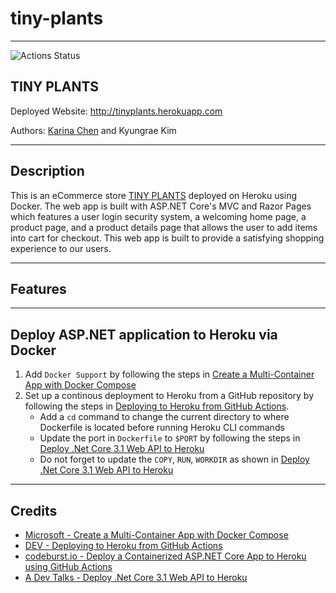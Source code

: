 # tiny-plants

----

![Actions Status](https://github.com/jeremymaya/tiny-plants/workflows/CI/badge.svg)

## TINY PLANTS

Deployed Website: <http://tinyplants.herokuapp.com>

Authors: [Karina Chen](https://github.com/karina6188) and Kyungrae Kim

----

## Description

This is an eCommerce store [TINY PLANTS](https://github.com/jeremymaya/Code-401-eCommerce) deployed on Heroku using Docker. The web app is built with ASP.NET Core's MVC and Razor Pages which features a user login security system, a welcoming home page, a product page, and a product details page that allows the user to add items into cart for checkout. This web app is built to provide a satisfying shopping experience to our users.

----

## Features

----

## Deploy ASP.NET application to Heroku via Docker

1. Add ```Docker Support``` by following the steps in [Create a Multi-Container App with Docker Compose](https://docs.microsoft.com/en-us/visualstudio/mac/docker-multi-container?view=vsmac-2019)
2. Set up a continous deployment to Heroku from a GitHub repository by following the steps in [Deploying to Heroku from GitHub Actions](https://dev.to/heroku/deploying-to-heroku-from-github-actions-29ej).
    * Add a ```cd``` command to change the current directory to where Dockerfile is located before running Heroku CLI commands
    * Update the port in ```Dockerfile``` to ```$PORT``` by following the steps in [Deploy .Net Core 3.1 Web API to Heroku](https://adevtalks.com/programming/deployment/deploy-net-core-3-1-web-api-to-heroku/)
    * Do not forget to update the ```COPY```, ```RUN```, ```WORKDIR``` as shown in [Deploy .Net Core 3.1 Web API to Heroku](https://adevtalks.com/programming/deployment/deploy-net-core-3-1-web-api-to-heroku/)

----

## Credits

* [Microsoft - Create a Multi-Container App with Docker Compose](https://docs.microsoft.com/en-us/visualstudio/mac/docker-multi-container?view=vsmac-2019)
* [DEV - Deploying to Heroku from GitHub Actions](https://dev.to/heroku/deploying-to-heroku-from-github-actions-29ej)
* [codeburst.io - Deploy a Containerized ASP.NET Core App to Heroku using GitHub Actions](https://codeburst.io/deploy-a-containerized-asp-net-core-app-to-heroku-using-github-actions-9e54c72db943)
* [A Dev Talks - Deploy .Net Core 3.1 Web API to Heroku](https://adevtalks.com/programming/deployment/deploy-net-core-3-1-web-api-to-heroku/)
